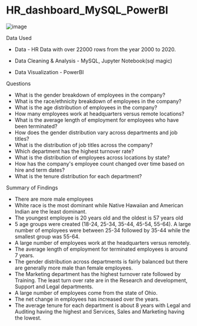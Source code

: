 # HR_dashboard_MySQL_PowerBI

![image](https://user-images.githubusercontent.com/46009535/234860597-3aa2f54b-8aa0-4a80-9668-586d5096ed99.png)


Data Used

- Data - HR Data with over 22000 rows from the year 2000 to 2020.

- Data Cleaning & Analysis - MySQL, Jupyter Notebook(sql magic)

- Data Visualization - PowerBI


Questions

- What is the gender breakdown of employees in the company?
- What is the race/ethnicity breakdown of employees in the company?
- What is the age distribution of employees in the company?
- How many employees work at headquarters versus remote locations?
- What is the average length of employment for employees who have been terminated?
- How does the gender distribution vary across departments and job titles?
- What is the distribution of job titles across the company?
- Which department has the highest turnover rate?
- What is the distribution of employees across locations by state?
- How has the company's employee count changed over time based on hire and term dates?
- What is the tenure distribution for each department?


Summary of Findings

- There are more male employees
- White race is the most dominant while Native Hawaiian and American Indian are the least dominant.
- The youngest employee is 20 years old and the oldest is 57 years old
- 5 age groups were created (18-24, 25-34, 35-44, 45-54, 55-64). A large number of employees were between 25-34 followed by 35-44 while the smallest group was 55-64.
- A large number of employees work at the headquarters versus remotely.
- The average length of employment for terminated employees is around 7 years.
- The gender distribution across departments is fairly balanced but there are generally more male than female employees.
- The Marketing department has the highest turnover rate followed by Training. The least turn over rate are in the Research and development, Support and Legal departments.
- A large number of employees come from the state of Ohio.
- The net change in employees has increased over the years.
- The average tenure for each department is about 8 years with Legal and Auditing having the highest and Services, Sales and Marketing having the lowest.
